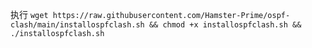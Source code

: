 执行 `wget https://raw.githubusercontent.com/Hamster-Prime/ospf-clash/main/installospfclash.sh && chmod +x installospfclash.sh && ./installospfclash.sh`
